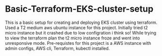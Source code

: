 # Basic-Terraform-EKS-cluster-setup

This is a basic setup for creating and deploying EKS cluster using terraform.
Used a T2 medium aws ubuntu instance for this project. Initially tried t2 micro instance but it crashed due to low configration i think so! While trying to view the terraform plan the t2 micro instance froze and went into unresponsive mode.
Pre-requistes for this project is a AWS instance with admin configs, AWS cli, Terraform, kubectl installed.
